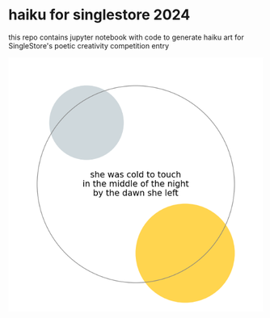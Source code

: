 # haiku for singlestore 2024
this repo contains jupyter notebook with code to generate haiku art for SingleStore's poetic creativity competition entry

![haiku](haiku.png)
